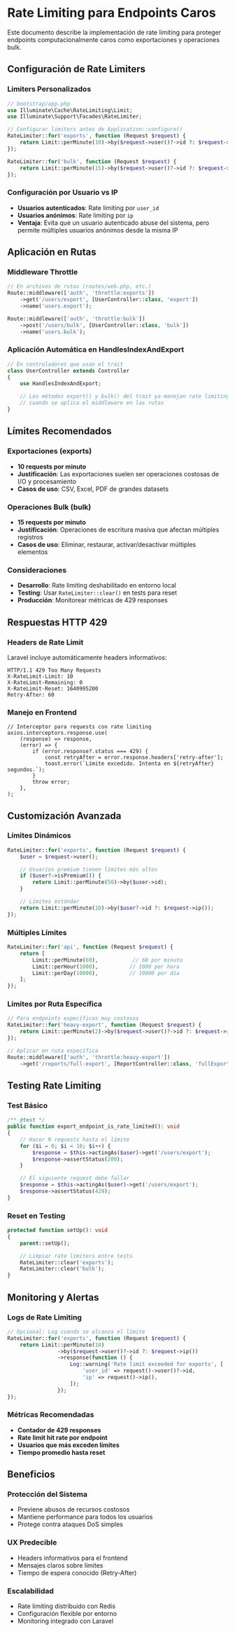 # Rate Limiting para Endpoints Caros

Este documento describe la implementación de rate limiting para proteger endpoints computacionalmente caros como exportaciones y operaciones bulk.

## Configuración de Rate Limiters

### Limiters Personalizados

```php
// bootstrap/app.php
use Illuminate\Cache\RateLimiting\Limit;
use Illuminate\Support\Facades\RateLimiter;

// Configurar limiters antes de Application::configure()
RateLimiter::for('exports', function (Request $request) {
    return Limit::perMinute(10)->by($request->user()?->id ?: $request->ip());
});

RateLimiter::for('bulk', function (Request $request) {
    return Limit::perMinute(15)->by($request->user()?->id ?: $request->ip());
});
```

### Configuración por Usuario vs IP

- **Usuarios autenticados**: Rate limiting por `user_id`
- **Usuarios anónimos**: Rate limiting por `ip`
- **Ventaja**: Evita que un usuario autenticado abuse del sistema, pero permite múltiples usuarios anónimos desde la misma IP

## Aplicación en Rutas

### Middleware Throttle

```php
// En archivos de rutas (routes/web.php, etc.)
Route::middleware(['auth', 'throttle:exports'])
    ->get('/users/export', [UserController::class, 'export'])
    ->name('users.export');

Route::middleware(['auth', 'throttle:bulk'])
    ->post('/users/bulk', [UserController::class, 'bulk'])
    ->name('users.bulk');
```

### Aplicación Automática en HandlesIndexAndExport

```php
// En controladores que usan el trait
class UserController extends Controller
{
    use HandlesIndexAndExport;

    // Los métodos export() y bulk() del trait ya manejan rate limiting
    // cuando se aplica el middleware en las rutas
}
```

## Límites Recomendados

### Exportaciones (exports)

- **10 requests por minuto**
- **Justificación**: Las exportaciones suelen ser operaciones costosas de I/O y procesamiento
- **Casos de uso**: CSV, Excel, PDF de grandes datasets

### Operaciones Bulk (bulk)

- **15 requests por minuto**
- **Justificación**: Operaciones de escritura masiva que afectan múltiples registros
- **Casos de uso**: Eliminar, restaurar, activar/desactivar múltiples elementos

### Consideraciones

- **Desarrollo**: Rate limiting deshabilitado en entorno local
- **Testing**: Usar `RateLimiter::clear()` en tests para reset
- **Producción**: Monitorear métricas de 429 responses

## Respuestas HTTP 429

### Headers de Rate Limit

Laravel incluye automáticamente headers informativos:

```http
HTTP/1.1 429 Too Many Requests
X-RateLimit-Limit: 10
X-RateLimit-Remaining: 0
X-RateLimit-Reset: 1640995200
Retry-After: 60
```

### Manejo en Frontend

```tsx
// Interceptor para requests con rate limiting
axios.interceptors.response.use(
    (response) => response,
    (error) => {
        if (error.response?.status === 429) {
            const retryAfter = error.response.headers['retry-after'];
            toast.error(`Límite excedido. Intenta en ${retryAfter} segundos.`);
        }
        throw error;
    },
);
```

## Customización Avanzada

### Límites Dinámicos

```php
RateLimiter::for('exports', function (Request $request) {
    $user = $request->user();

    // Usuarios premium tienen límites más altos
    if ($user?->isPremium()) {
        return Limit::perMinute(50)->by($user->id);
    }

    // Límites estándar
    return Limit::perMinute(10)->by($user?->id ?: $request->ip());
});
```

### Múltiples Límites

```php
RateLimiter::for('api', function (Request $request) {
    return [
        Limit::perMinute(60),           // 60 por minuto
        Limit::perHour(1000),          // 1000 por hora
        Limit::perDay(10000),          // 10000 por día
    ];
});
```

### Límites por Ruta Específica

```php
// Para endpoints específicos muy costosos
RateLimiter::for('heavy-export', function (Request $request) {
    return Limit::perMinute(2)->by($request->user()?->id ?: $request->ip());
});

// Aplicar en ruta específica
Route::middleware(['auth', 'throttle:heavy-export'])
    ->get('/reports/full-export', [ReportController::class, 'fullExport']);
```

## Testing Rate Limiting

### Test Básico

```php
/** @test */
public function export_endpoint_is_rate_limited(): void
{
    // Hacer N requests hasta el límite
    for ($i = 0; $i < 10; $i++) {
        $response = $this->actingAs($user)->get('/users/export');
        $response->assertStatus(200);
    }

    // El siguiente request debe fallar
    $response = $this->actingAs($user)->get('/users/export');
    $response->assertStatus(429);
}
```

### Reset en Testing

```php
protected function setUp(): void
{
    parent::setUp();

    // Limpiar rate limiters entre tests
    RateLimiter::clear('exports');
    RateLimiter::clear('bulk');
}
```

## Monitoring y Alertas

### Logs de Rate Limiting

```php
// Opcional: Log cuando se alcanza el límite
RateLimiter::for('exports', function (Request $request) {
    return Limit::perMinute(10)
                ->by($request->user()?->id ?: $request->ip())
                ->response(function () {
                    Log::warning('Rate limit exceeded for exports', [
                        'user_id' => request()->user()?->id,
                        'ip' => request()->ip(),
                    ]);
                });
});
```

### Métricas Recomendadas

- **Contador de 429 responses**
- **Rate limit hit rate por endpoint**
- **Usuarios que más exceden límites**
- **Tiempo promedio hasta reset**

## Beneficios

### Protección del Sistema

- Previene abusos de recursos costosos
- Mantiene performance para todos los usuarios
- Protege contra ataques DoS simples

### UX Predecible

- Headers informativos para el frontend
- Mensajes claros sobre límites
- Tiempo de espera conocido (Retry-After)

### Escalabilidad

- Rate limiting distribuido con Redis
- Configuración flexible por entorno
- Monitoring integrado con Laravel
